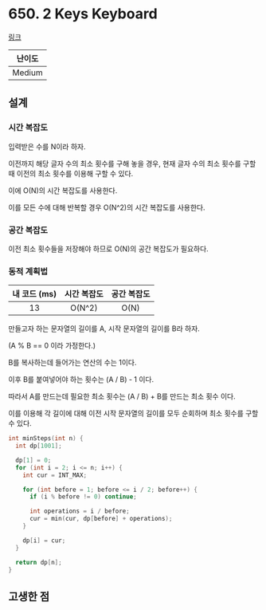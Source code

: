 # 650. 2 Keys Keyboard

[링크](https://leetcode.com/problems/2-keys-keyboard/description/)

| 난이도 |
| :----: |
| Medium |

## 설계

### 시간 복잡도

입력받은 수를 N이라 하자.

이전까지 해당 글자 수의 최소 횟수를 구해 놓을 경우, 현재 글자 수의 최소 횟수를 구할 때 이전의 최소 횟수를 이용해 구할 수 있다.

이에 O(N)의 시간 복잡도를 사용한다.

이를 모든 수에 대해 반복할 경우 O(N^2)의 시간 복잡도를 사용한다.

### 공간 복잡도

이전 최소 횟수들을 저장해야 하므로 O(N)의 공간 복잡도가 필요하다.

### 동적 계획법

| 내 코드 (ms) | 시간 복잡도 | 공간 복잡도 |
| :----------: | :---------: | :---------: |
|      13      |   O(N^2)    |    O(N)     |

만들고자 하는 문자열의 길이를 A, 시작 문자열의 길이를 B라 하자.

(A % B == 0 이라 가정한다.)

B를 복사하는데 들어가는 연산의 수는 1이다.

이후 B를 붙여넣어야 하는 횟수는 (A / B) - 1 이다.

따라서 A를 만드는데 필요한 최소 횟수는 (A / B) + B를 만드는 최소 횟수 이다.

이를 이용해 각 길이에 대해 이전 시작 문자열의 길이를 모두 순회하며 최소 횟수를 구할 수 있다.

```cpp
int minSteps(int n) {
  int dp[1001];

  dp[1] = 0;
  for (int i = 2; i <= n; i++) {
    int cur = INT_MAX;

    for (int before = 1; before <= i / 2; before++) {
      if (i % before != 0) continue;

      int operations = i / before;
      cur = min(cur, dp[before] + operations);
    }

    dp[i] = cur;
  }

  return dp[n];
}
```

## 고생한 점
